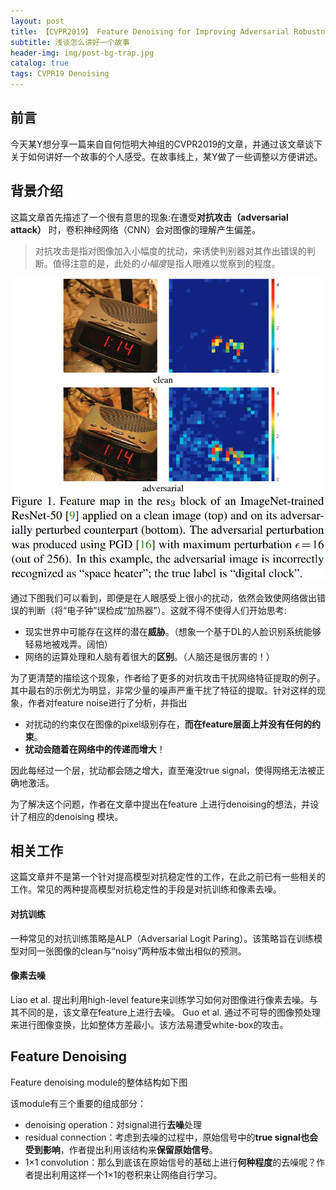 ```yaml
---
layout: post
title: 【CVPR2019】 Feature Denoising for Improving Adversarial Robustness 后感
subtitle: 浅谈怎么讲好一个故事
header-img: img/post-bg-trap.jpg 
catalog: true
tags: CVPR19 Denoising
---
```


## 前言
今天某Y想分享一篇来自自何恺明大神组的CVPR2019的文章，并通过该文章谈下关于如何讲好一个故事的个人感受。在故事线上，某Y做了一些调整以方便讲述。

## 背景介绍
这篇文章首先描述了一个很有意思的现象:在遭受<strong>对抗攻击（adversarial attack）</strong> 时，卷积神经网络（CNN）会对图像的理解产生偏差。

<blockquote>对抗攻击是指对图像加入小幅度的扰动，来诱使判别器对其作出错误的判断。值得注意的是，此处的<em>小幅度</em>是指人眼难以觉察到的程度。</blockquote>

![](https://github.com/Hua-YS/Hua-YS.github.io/blob/master/img/post-pg-fd-example.jpg)

通过下图我们可以看到，即便是在人眼感受上很小的扰动，依然会致使网络做出错误的判断（将“电子钟”误检成“加热器”）。这就不得不使得人们开始思考:

* 现实世界中可能存在这样的潜在<strong>威胁</strong>。（想象一个基于DL的人脸识别系统能够轻易地被戏弄。阔怕）
* 网络的运算处理和人脑有着很大的<strong>区别</strong>。（人脑还是很厉害的！）


为了更清楚的描绘这个现象，作者给了更多的对抗攻击干扰网络特征提取的例子。其中最右的示例尤为明显，非常少量的噪声严重干扰了特征的提取。针对这样的现象，作者对feature noise进行了分析，并指出

* 对扰动的约束仅在图像的pixel级别存在，<strong>而在feature层面上并没有任何的约束</strong>。
* <strong>扰动会随着在网络中的传递而增大</strong>！

因此每经过一个层，扰动都会随之增大，直至淹没true signal，使得网络无法被正确地激活。

为了解决这个问题，作者在文章中提出在feature 上进行denoising的想法，并设计了相应的denoising 模块。

## 相关工作
这篇文章并不是第一个针对提高模型对抗稳定性的工作，在此之前已有一些相关的工作。常见的两种提高模型对抗稳定性的手段是对抗训练和像素去噪。

#### 对抗训练
一种常见的对抗训练策略是ALP（Adversarial Logit Paring）。该策略旨在训练模型对同一张图像的clean与“noisy”两种版本做出相似的预测。

#### 像素去噪
Liao et al. 提出利用high-level feature来训练学习如何对图像进行像素去噪。与其不同的是，该文章在feature上进行去噪。
Guo et al. 通过不可导的图像预处理来进行图像变换，比如整体方差最小。该方法易遭受white-box的攻击。

## Feature Denoising
Feature denoising module的整体结构如下图

该module有三个重要的组成部分：
* denoising operation：对signal进行<strong>去噪</strong>处理
* residual connection：考虑到去噪的过程中，原始信号中的<strong>true signal也会受到影响</strong>，作者提出利用该结构来<strong>保留原始信号</strong>。
* 1×1 convolution：那么到底该在原始信号的基础上进行<strong>何种程度</strong>的去噪呢？作者提出利用这样一个1×1的卷积来让网络自行学习。






